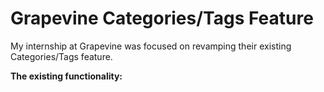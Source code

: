 # Grapevine Categories/Tags Feature
My internship at Grapevine was focused on revamping their existing Categories/Tags feature.

**The existing functionality:**



